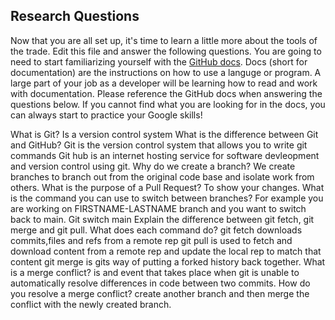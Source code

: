 ## Research Questions 

Now that you are all set up, it's time to learn a little more about the tools of the trade. Edit this file and answer the following questions. You are going to need to start familiarizing yourself with the [GitHub docs](https://docs.github.com/en). Docs (short for documentation) are the instructions on how to use a languge or program. A large part of your job as a developer will be learning how to read and work with documentation. Please reference the GitHub docs when answering the questions below. If you cannot find what you are looking for in the docs, you can always start to practice your Google skills!

What is Git?
Is a version control system 
What is the difference between Git and GitHub?
Git is the version control system that allows you to write git commands
Git hub is an internet hosting service for software devleopment and version control using git.
Why do we create a branch?
We create branches to branch out from the original code base and isolate work from others.
What is the purpose of a Pull Request?
To show your changes.
What is the command you can use to switch between branches? For example you are working on FIRSTNAME-LASTNAME branch and you want to switch back to main.
Git switch main
Explain the difference between git fetch, git merge and git pull. What does each command do?
git fetch downloads commits,files and refs from a remote rep
git pull is used to fetch and download content from a remote rep and update the local rep to match that content
git merge is gits way of putting a forked history back together.
What is a merge conflict?
is and event that takes place when git is unable to automatically resolve differences in code between two commits.
How do you resolve a merge conflict?
create another branch and then merge the conflict with the newly created branch.
